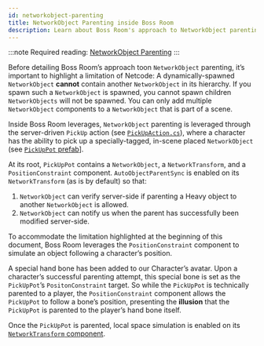 ```yaml
---
id: networkobject-parenting
title: NetworkObject Parenting inside Boss Room
description: Learn about Boss Room's approach to NetworkObject parenting.
---
```

:::note
Required reading: [NetworkObject Parenting](../../advanced-topics/networkobject-parenting.md)
:::

Before detailing Boss Room’s approach toon `NetworkObject` parenting, it’s important to highlight a limitation of Netcode: A dynamically-spawned `NetworkObject` **cannot** contain another `NetworkObject` in its hierarchy. If you spawn such a `NetworkObject` is spawned, you cannot spawn children `NetworkObjects` will not be spawned. You can only add multiple `NetworkObject` components to a `NetworkObject` that is part of a scene.

Inside Boss Room leverages, `NetworkObject` parenting is leveraged through the server-driven `PickUp` action (see [`PickUpAction.cs`](https://github.com/Unity-Technologies/com.unity.multiplayer.samples.coop/blob/main/Assets/Scripts/Gameplay/Action/ConcreteActions/PickUpAction.cs)), where a character has the ability to pick up a specially-tagged, in-scene placed `NetworkObject` (see [`PickUpPot` prefab](https://github.com/Unity-Technologies/com.unity.multiplayer.samples.coop/blob/main/Assets/Prefabs/Game/PickUpPot.prefab)].

At its root, `PickUpPot` contains a `NetworkObject`, a `NetworkTransform`, and a `PositionConstraint` component. `AutoObjectParentSync` is enabled on its `NetworkTransform` (as is by default) so that:

1. `NetworkObject` can verify server-side if parenting a Heavy object to another `NetworkObject` is allowed.
2. `NetworkObject` can notify us when the parent has successfully been modified server-side.

To accommodate the limitation highlighted at the beginning of this document, Boss Room leverages the `PositionConstraint` component to simulate an object following a character’s position.

A special hand bone has been added to our Character’s avatar. Upon a character’s successful parenting attempt, this special bone is set as the `PickUpPot`’s `PositonConstraint` target. So while the `PickUpPot` is technically parented to a player, the `PositionConstraint` component allows the `PickUpPot` to follow a bone’s position, presenting the **illusion** that the `PickUpPot` is parented to the player’s hand bone itself.

Once the `PickUpPot` is parented, local space simulation is enabled on its [`NetworkTransform` component](../../components/networktransform.md).
